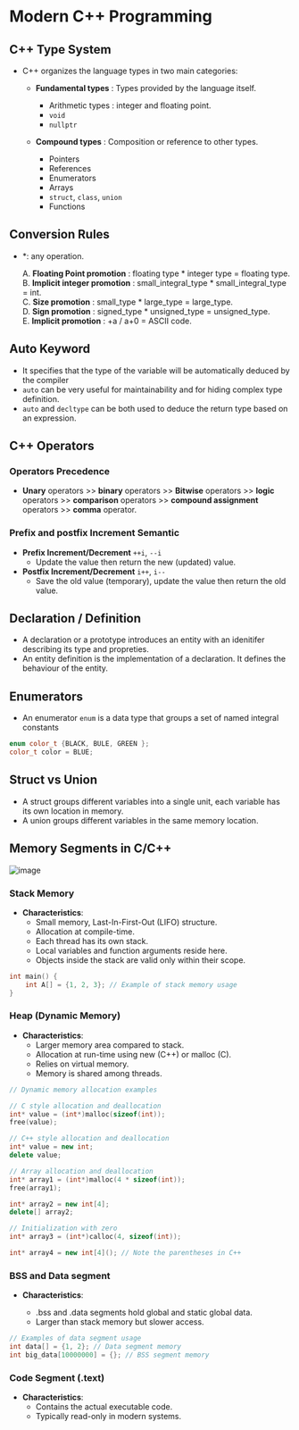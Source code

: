 # Modern C++ Programming

## C++ Type System

- C++ organizes the language types in two main categories:
  
    - **Fundamental types** : Types provided by the language itself.
        - Arithmetic types : integer and floating point.
        - `void`
        - `nullptr`
          
    - **Compound types** : Composition or reference to other types.
        - Pointers
        - References
        - Enumerators
        - Arrays
        - `struct`, `class`, `union`
        - Functions
## Conversion Rules

  - *: any operation.  

    A. **Floating Point promotion** : floating type * integer type = floating type.  
    B. **Implicit integer promotion** : small_integral_type * small_integral_type  = int.  
    C. **Size promotion** : small_type * large_type = large_type.  
    D. **Sign promotion** : signed_type * unsigned_type = unsigned_type.    
    E. **Implicit promotion** : +a / a+0 = ASCII code.    
## Auto Keyword
- It specifies that the type of the variable will be automatically deduced by the compiler
- `auto` can be very useful for maintainability and for hiding complex type definition.  
- `auto` and `decltype` can be both used to deduce the return type based on an expression.

## C++ Operators
### Operators Precedence 
- **Unary** operators >> **binary** operators >> **Bitwise** operators >> **logic** operators >> **comparison** operators >> **compound assignment** operators >> **comma** operator.  
### Prefix and postfix Increment Semantic
  - **Prefix Increment/Decrement** `++i`, `--i`
      - Update the value then return the new (updated) value.  
  - **Postfix Increment/Decrement** `i++`, `i--`
      - Save the old value (temporary), update the value then return the old value.
   
## Declaration / Definition 
- A declaration or a prototype introduces an entity with an idenitifer describing its type and propreties.
- An entity definition is the implementation of a declaration. It defines the behaviour of the entity.

## Enumerators 
- An enumerator `enum` is a data type that groups a set of named integral constants
```cpp
enum color_t {BLACK, BULE, GREEN };
color_t color = BLUE;
```
## Struct vs Union
- A struct groups different variables into a single unit, each variable has its own location in memory.  
- A union groups different variables in the same memory location.  

## Memory Segments in C/C++
![image](https://github.com/GhassenHafsiaINSAT/C-Projects/assets/110825502/3cfcfbdc-c29e-4885-aacf-90334a5b7a36)
### Stack Memory

- **Characteristics**:
  - Small memory, Last-In-First-Out (LIFO) structure.
  - Allocation at compile-time.
  - Each thread has its own stack.
  - Local variables and function arguments reside here.
  - Objects inside the stack are valid only within their scope.

```cpp
int main() {
    int A[] = {1, 2, 3}; // Example of stack memory usage
}
```
### Heap (Dynamic Memory) 

- **Characteristics**:
    - Larger memory area compared to stack.
    - Allocation at run-time using new (C++) or malloc (C).
    - Relies on virtual memory.
    - Memory is shared among threads.
```cpp
// Dynamic memory allocation examples

// C style allocation and deallocation
int* value = (int*)malloc(sizeof(int));
free(value);

// C++ style allocation and deallocation
int* value = new int;
delete value;

// Array allocation and deallocation
int* array1 = (int*)malloc(4 * sizeof(int));
free(array1);

int* array2 = new int[4];
delete[] array2;

// Initialization with zero
int* array3 = (int*)calloc(4, sizeof(int));

int* array4 = new int[4](); // Note the parentheses in C++
```

### BSS and Data segment
- **Characteristics**:

    - .bss and .data segments hold global and static global data.
    - Larger than stack memory but slower access.
```cpp
// Examples of data segment usage
int data[] = {1, 2}; // Data segment memory
int big_data[10000000] = {}; // BSS segment memory
```

### Code Segment (.text)
- **Characteristics**:
    - Contains the actual executable code.
    - Typically read-only in modern systems.
